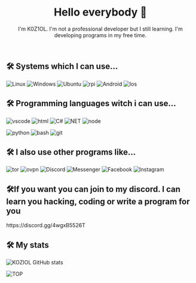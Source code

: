 <h1 align=center>Hello everybody 👋</h1>
<p align=center>I'm K0Z1OL. I'm not a professional developer but I still learning. I'm developing programs in my free time.</p><br>

<h2>🛠 Systems which I can use... </h2>

![Linux](https://img.shields.io/badge/-Linux-F9AB00?style=for-the-badge&logo=linux&logoColor=white&logoWidth=20)
![Windows](https://img.shields.io/badge/Windows-0078D6?style=for-the-badge&logo=windows&logoColor=white)
![Ubuntu](https://img.shields.io/badge/Ubuntu-E95420?style=for-the-badge&logo=ubuntu&logoColor=white)
![rpi](https://img.shields.io/badge/-rpi-EE0000?style=for-the-badge&logo=raspberry-pi&logoWidth=20)
![Android](https://img.shields.io/badge/Android-3DDC84?style=for-the-badge&logo=android&logoColor=white)
![Ios](https://img.shields.io/badge/iOS-000000?style=for-the-badge&logo=ios&logoColor=white)

<h2>🛠 Programming languages witch i can use... </h2>

![vscode](https://img.shields.io/badge/-vscode-blue?style=for-the-badge&logo=visual-studio-code&logoWidth=20 )
![html](https://img.shields.io/badge/-HTML-E34F26?style=for-the-badge&logo=html5&logoWidth=20&logoColor=white)
![C#](https://img.shields.io/badge/C%23-239120?style=for-the-badge&logo=c-sharp&logoColor=white)
![NET](https://img.shields.io/badge/.NET-5C2D91?style=for-the-badge&logo=.net&logoColor=white)
![node](https://img.shields.io/badge/Node.js-43853D?style=for-the-badge&logo=node.js&logoColor=white)

![python](https://img.shields.io/badge/-python-3776AB?style=for-the-badge&logo=python&logoWidth=20&logoColor=white)
![bash](https://img.shields.io/badge/Shell_Script-121011?style=for-the-badge&logo=gnu-bash&logoColor=white)
![git](https://img.shields.io/badge/-GIT-EE0000?style=for-the-badge&logo=git&logoWidth=20&logoColor=white)

<h2>🛠 I also use other programs like... </h2>

![tor](https://img.shields.io/badge/-TOR-purple?style=for-the-badge&logo=tor-browser&logoWidth=20)
![ovpn](https://img.shields.io/badge/-openvpn-F46800?style=for-the-badge&logo=openvpn&logoWidth=20&logoColor=white)
![Discord](https://img.shields.io/badge/Discord-7289DA?style=for-the-badge&logo=discord&logoColor=white)
![Messenger](https://img.shields.io/badge/Messenger-00B2FF?style=for-the-badge&logo=messenger&logoColor=white)
![Facebook](https://img.shields.io/badge/Facebook-1877F2?style=for-the-badge&logo=facebook&logoColor=white)
![Instagram](https://img.shields.io/badge/Instagram-E4405F?style=for-the-badge&logo=instagram&logoColor=white)

<h2>🛠If you want you can join to my discord. I can learn you hacking, coding or write a program for you</h2>
https://discord.gg/4wgxB5526T

<h2>🛠 My stats  </h2>

![KOZIOL GitHub stats](https://github-readme-stats.vercel.app/api?username=KOZ1OL&show_icons=true&theme=highcontrast)

![TOP](https://github-readme-stats.vercel.app/api/top-langs/?username=KOZ1OL&layout=compact&theme=highcontrast)






